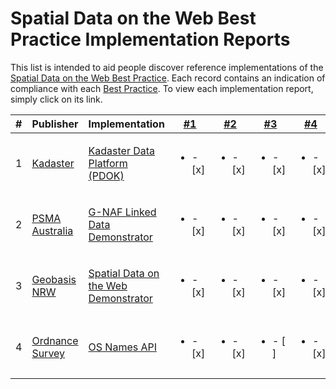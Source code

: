 # Spatial Data on the Web Best Practice Implementation Reports

This list is intended to aid people discover reference implementations of the [Spatial Data on the Web Best Practice](https://www.w3.org/TR/sdw-bp). Each record contains an indication of compliance with each [Best Practice](https://www.w3.org/TR/sdw-bp). To view each implementation report, simply click on its link.

| # | Publisher | Implementation | [#1](https://www.w3.org/TR/sdw-bp/#globally-unique-ids) | [#2](https://www.w3.org/TR/sdw-bp/#indexable-by-search-engines) | [#3](https://www.w3.org/TR/sdw-bp/#linking) | [#4](https://www.w3.org/TR/sdw-bp/#semantic-thing) | [#5](https://www.w3.org/TR/sdw-bp/#describe-geometry) | [#6](https://www.w3.org/TR/sdw-bp/#multiplegeometries) | [#7](https://www.w3.org/TR/sdw-bp/#bp-crs-choice) | [#8](https://www.w3.org/TR/sdw-bp/#bp-crs) | [#9](https://www.w3.org/TR/sdw-bp/#relative-position) | [#10](https://www.w3.org/TR/sdw-bp/#entity-level-links) | [#11](https://www.w3.org/TR/sdw-bp/#desc-changing-properties) | [#12](https://www.w3.org/TR/sdw-bp/#convenience-apis) | [#13](https://www.w3.org/TR/sdw-bp/#spatial-info-dataset-metadata) | [#14](https://www.w3.org/TR/sdw-bp/#desc-accuracy)
---|---|---|---|---|---|---|---|---|---|---|---|---|---|---|---|---
| 1 | [Kadaster](https://kadaster.nl) | [Kadaster Data Platform (PDOK)](https://data.labs.pdok.nl/publications/SDWBP-Kadaster.html)| <ul><li>- [x] </li></ul> | <ul><li>- [x] </li></ul> | <ul><li>- [x] </li></ul> | <ul><li>- [x] </li></ul> | <ul><li>- [x] </li></ul> | <ul><li>- [ ] </li></ul> | <ul><li>- [ ] </li></ul> | <ul><li>- [x] </li></ul> | <ul><li>- [ ] </li></ul> | <ul><li>- [x] </li></ul> | <ul><li>- [x] </li></ul> | <ul><li>-  [x] </li></ul> | <ul><li>- [x] </li></ul> | <ul><li>- [ ] </li></ul>
| 2 | [PSMA Australia](https://www.psma.com.au) | [G-NAF Linked Data Demonstrator](BP-implementation-report-00002.md) | <ul><li>- [x] </li></ul> | <ul><li>- [x] </li></ul> | <ul><li>- [x] </li></ul> | <ul><li>- [x] </li></ul> | <ul><li>- [x] </li></ul> | <ul><li>- [x] </li></ul> | <ul><li>- [x] </li></ul> | <ul><li>- [x] </li></ul> | <ul><li>- [x] </li></ul> | <ul><li>- [x] </li></ul> | <ul><li>- [ ] </li></ul> | <ul><li>-  [x] </li></ul> | <ul><li>- [ ] </li></ul> | <ul><li>- [ ] </li></ul>
| 3 | [Geobasis NRW](https://www.bezreg-koeln.nrw.de/brk_internet/geobasis/index.html) | [Spatial Data on the Web Demonstrator](BP-implementation-report-00003.md) | <ul><li>- [x] </li></ul> | <ul><li>- [x] </li></ul> | <ul><li>- [x] </li></ul> | <ul><li>- [x] </li></ul> | <ul><li>- [x] </li></ul> | <ul><li>- [x] </li></ul> | <ul><li>- [x] </li></ul> | <ul><li>- [x] </li></ul> | <ul><li>- [x] </li></ul> | <ul><li>- [ ] </li></ul> | <ul><li>- [X] </li></ul> | <ul><li>- [x] </li></ul> | <ul><li>- [x] </li></ul> | <ul><li>- [ ] </li></ul>
| 4 | [Ordnance Survey](https://www.os.uk) | [OS Names API](BP-implementation-report-00004.md) | <ul><li>- [x] </li></ul> | <ul><li>- [x] </li></ul> | <ul><li>- [ ] </li></ul> | <ul><li>- [x] </li></ul> | <ul><li>- [x] </li></ul> | <ul><li>- [x] </li></ul> | <ul><li>- [ ] </li></ul> | <ul><li>- [x] </li></ul> | <ul><li>- [x] </li></ul> | <ul><li>- [x] </li></ul> | <ul><li>- [ ] </li></ul> | <ul><li>- [x] </li></ul> | <ul><li>- [x] </li></ul> | <ul><li>- [ ] </li></ul>
